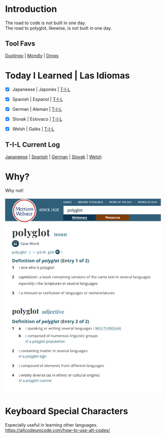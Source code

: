 # Introduction
The road to code is not built in one day.<br>
The road to polyglot, likewise, is not built in one day.<br>  


## Tool Favs
[Duolingo](https://www.duolingo.com/profile/EO4wellnes) | [Mondly](https://app.mondly.com/home) | [Drops](https://app.languagedrops.com/)


# Today I Learned | Las Idiomas
-[x] Japaneese | Japonés | [T-I-L](https://github.com/EO4wellness/T-I-L/tree/main/polyglot/japon%C3%A9s)<br>
-[x] Spanish | Espanol | [T-I-L](https://github.com/EO4wellness/T-I-L/tree/main/polyglot/espa%C3%B1ol)<br>
-[x] German | Aleman | [T-I-L](https://github.com/EO4wellness/T-I-L/tree/main/polyglot/aleman)<br> 
-[x] Slovak | Eslovaco | [T-I-L](https://github.com/EO4wellness/T-I-L/tree/main/polyglot/eslovaco)<br> 
-[x] Welsh | Galés | [T-I-L](https://github.com/EO4wellness/T-I-L/tree/main/polyglot/gales)<br>


## T-I-L Current Log
[Japaneese](https://github.com/EO4wellness/T-I-L/blob/main/polyglot/japon%C3%A9s/2020_log.md) | [Spanish](https://github.com/EO4wellness/T-I-L/blob/main/polyglot/espa%C3%B1ol/2020_log.md) | [German](https://github.com/EO4wellness/T-I-L/blob/main/polyglot/aleman/2020_log.md) | [Slovak](https://github.com/EO4wellness/T-I-L/blob/main/polyglot/eslovaco/2020_log.md) | [Welsh](https://github.com/EO4wellness/T-I-L/blob/main/polyglot/gales/2020_log.md) 


# Why?
Why not! 

![Polyglot Definition-MW](https://github.com/EO4wellness/T-I-L/blob/main/polyglot/images/polyglot.png)

# Keyboard Special Characters
Especially useful in learning other languages. https://altcodeunicode.com/how-to-use-alt-codes/ 
